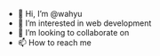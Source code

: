 - 👋 Hi, I’m @wahyu
- 👀 I’m interested in web development
- 💞️ I’m looking to collaborate on 
- 📫 How to reach me 

<!---
wahyudin-wh/wahyudin-wh is a ✨ special ✨ repository because its `README.md` (this file) appears on your GitHub profile.
You can click the Preview link to take a look at your changes.
--->
